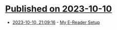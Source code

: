# [Published on 2023-10-10](index.md)

* [2023-10-10, 21:09:16](https://lobste.rs/s/utu4bx/my_e_reader_setup) - [My E-Reader Setup](https://blog.videah.net/my-e-reader-setup/)
